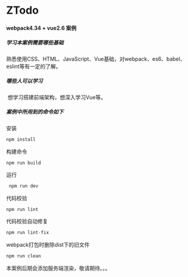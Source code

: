 # ZTodo 
#### webpack4.34 + vue2.6 案例

##### 学习本案例需要哪些基础

​	熟悉使用CSS、HTML、JavaScript、Vue基础，对webpack、es6、babel、eslint等有一定的了解。

##### 哪些人可以学习

​	想学习搭建前端架构，想深入学习Vue等。

##### 案例中所用到的命令如下

安装

``` javascript
npm install
```



构建命令

 ``` javascript
npm run build
 ```

运行   

``` javascript
 npm run dev
```

代码校验    

```javas
npm run lint
```

代码校验自动修复

 ```javascript
npm run lint-fix
 ```

webpack打包时删除dist下的旧文件

``` java
npm run clean
```



本案例后期会添加服务端渲染，敬请期待。。。
